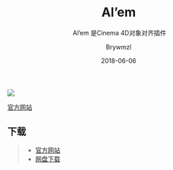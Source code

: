 ﻿---
layout:     post
title:      Al’em
subtitle:  Al’em 是Cinema 4D对象对齐插件
date:       2018-06-06
author:     Brywmzl
header-img: img/C4D/csm_gits_video_top_770493397e.jpg
catalog: true
tags:
    - CINEMA 4D
    - 插件
---

![](https://github.com/Brywmzl/Brywmzl.github.io/raw/master/img/C4D/plug-ins/Alem/cinema4d.jpg)  

[官方网站](http://eggtion.net)  

## 下载
>- [官方网站](http://eggtion.net/playground/cinema4d/alem)
>- [网盘下载](https://pan.baidu.com/s/1skEWB4D#list/path=/App/MAXON/_Plug-ins/eggtion/Alem&parentPath=/App)